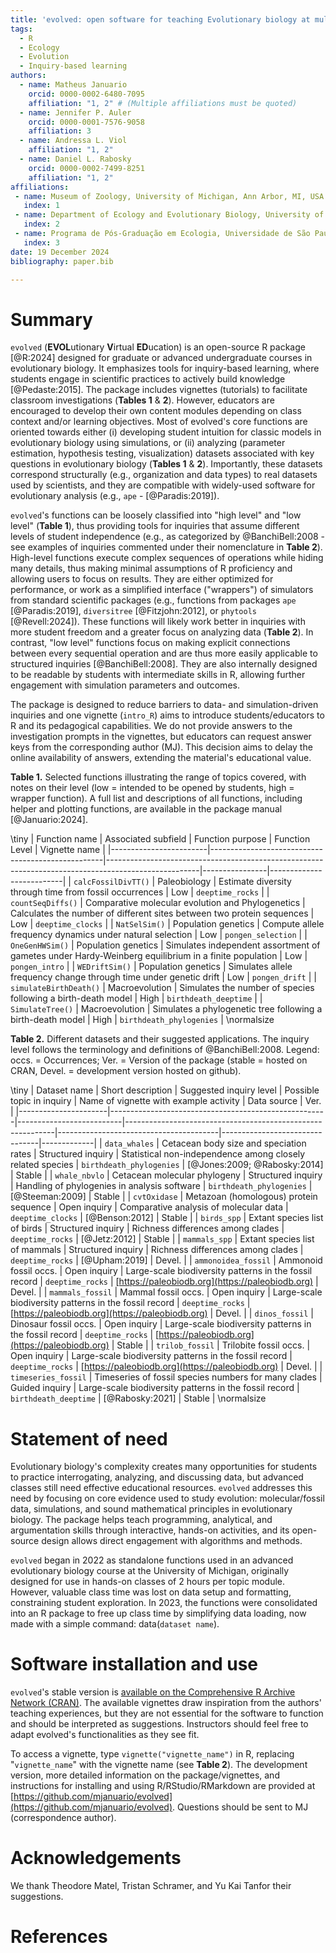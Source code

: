 ```yaml
---
title: 'evolved: open software for teaching Evolutionary biology at multiple scales through virtual inquiries'
tags:
  - R
  - Ecology
  - Evolution
  - Inquiry-based learning
authors:
  - name: Matheus Januario
    orcid: 0000-0002-6480-7095
    affiliation: "1, 2" # (Multiple affiliations must be quoted)
  - name: Jennifer P. Auler
    orcid: 0000-0001-7576-9058
    affiliation: 3
  - name: Andressa L. Viol
    affiliation: "1, 2"
  - name: Daniel L. Rabosky
    orcid: 0000-0002-7499-8251
    affiliation: "1, 2"
affiliations:
 - name: Museum of Zoology, University of Michigan, Ann Arbor, MI, USA 
   index: 1
 - name: Department of Ecology and Evolutionary Biology, University of Michigan, Ann Arbor, MI, USA 
   index: 2
 - name: Programa de Pós-Graduação em Ecologia, Universidade de São Paulo, Rua do Matão, 321, Travessa 14, São Paulo, SP, Brazil
   index: 3
date: 19 December 2024
bibliography: paper.bib

---
```


# Summary

  `evolved` (**EVOL**utionary **V**irtual **ED**ucation) is an open-source R 
  package [@R:2024] designed for graduate or advanced undergraduate courses in 
  evolutionary biology. It emphasizes tools for inquiry-based learning, where 
  students engage in scientific practices to actively build knowledge
  [@Pedaste:2015]. The package includes vignettes (tutorials) to facilitate 
  classroom investigations (**Tables 1** & **2**). However, educators are encouraged 
  to develop their own content modules depending on class context and/or learning 
  objectives. Most of evolved's core functions are oriented towards either (i) 
  developing student intuition for classic models in evolutionary biology 
  using simulations, or (ii) analyzing (parameter estimation, hypothesis 
  testing, visualization) datasets associated with key questions in 
  evolutionary biology (**Tables 1** & **2**).  Importantly, these datasets correspond 
  structurally (e.g., organization and data types) to real datasets used by 
  scientists, and they are compatible with widely-used software for evolutionary 
  analysis (e.g., `ape` - [@Paradis:2019]). 

  `evolved`'s functions can be loosely classified into "high level" and "low level"
  (**Table 1**), thus providing tools for inquiries that assume different levels 
  of student independence (e.g., as categorized by @BanchiBell:2008 - see examples 
  of inquiries commented under their nomenclature in **Table 2**). High-level functions 
  execute complex sequences of operations while hiding many details, thus making 
  minimal assumptions of R proficiency and allowing users to focus on results. 
  They are either optimized for performance, or work as a simplified interface 
  ("wrappers") of simulators from standard scientific packages (e.g., functions 
  from packages `ape` [@Paradis:2019], `diversitree` [@Fitzjohn:2012], or 
  `phytools` [@Revell:2024]). These functions will likely work better in inquiries 
  with more student freedom and a greater focus on analyzing data (**Table 2**). In 
  contrast, "low level" functions focus on making explicit connections between 
  every sequential operation and are thus more easily applicable to structured 
  inquiries [@BanchiBell:2008]. They are also internally designed to be readable 
  by students with intermediate skills in R, allowing further engagement with 
  simulation parameters and outcomes.

  The package is designed to reduce barriers to data- and simulation-driven inquiries 
  and one vignette (`intro_R`) aims to introduce students/educators to R and its 
  pedagogical capabilities. We do not provide answers to the investigation prompts 
  in the vignettes, but educators can request answer keys from the corresponding 
  author (MJ). This decision aims to delay the online availability of answers, 
  extending the material's educational value.

**Table 1.** Selected functions illustrating the range of topics covered, with notes on their level (low = intended to be opened by students, high = wrapper function). A full list and descriptions of all functions, including helper and plotting functions, are available in the package manual [@Januario:2024]. 

\tiny
| Function name          | Associated subfield                               | Function purpose                                                                                    | Function Level | Vignette name            |
|------------------------|---------------------------------------------------|-----------------------------------------------------------------------------------------------------|----------------|--------------------------|
| `calcFossilDivTT()`    | Paleobiology                                      | Estimate diversity through time from fossil occurrences                                             | Low            | `deeptime_rocks`         |
| `countSeqDiffs()`      | Comparative molecular evolution and Phylogenetics | Calculates the number of different sites between two protein sequences                              | Low            | `deeptime_clocks`        |
| `NatSelSim()`          | Population genetics                               | Compute allele frequency dynamics under natural selection                                           | Low            | `pongen_selection`       |
| `OneGenHWSim()`        | Population genetics                               | Simulates independent assortment of gametes under Hardy-Weinberg equilibrium in a finite population | Low            | `pongen_intro`           |
| `WEDriftSim()`         | Population genetics                               | Simulates allele frequency change through time under genetic drift                                  | Low            | `pongen_drift`           |
| `simulateBirthDeath()` | Macroevolution                                    | Simulates the number of species following a birth-death model                                       | High           | `birthdeath_deeptime`    |
| `SimulateTree()`       | Macroevolution                                    | Simulates a phylogenetic tree following a birth-death model                                         | High           | `birthdeath_phylogenies` |
\normalsize

**Table 2.** Different datasets and their suggested applications. The inquiry level follows the terminology and definitions of @BanchiBell:2008. Legend: occs. = Occurrences; Ver. = Version of the package (stable = hosted on CRAN, Devel. = development version hosted on github).

\tiny
| Dataset name         | Short description                                    | Suggested inquiry level  | Possible topic in inquiry                                  | Name of vignette with example activity | Data source                    |   Ver.      | 
|----------------------|------------------------------------------------------|--------------------------|------------------------------------------------------------|----------------------------------------|--------------------------------|-------------|
| `data_whales`        | Cetacean body size and speciation rates              | Structured inquiry       | Statistical non-independence among closely related species | `birthdeath_phylogenies`               | [@Jones:2009; @Rabosky:2014]   |    Stable   |
| `whale_nbvlo`        | Cetacean molecular phylogeny                         | Structured inquiry       | Handling of phylogenies in analysis software               | `birthdeath_phylogenies`               | [@Steeman:2009]                |    Stable   |
| `cvtOxidase`         | Metazoan (homologous) protein sequence               | Open inquiry             | Comparative analysis of molecular data                     | `deeptime_clocks`                      | [@Benson:2012]                 |    Stable   |
| `birds_spp`          | Extant species list of birds                         | Structured inquiry       | Richness differences among clades                          | `deeptime_rocks`                       | [@Jetz:2012]                   |    Stable   |
| `mammals_spp`        | Extant species list of mammals                       | Structured inquiry       | Richness differences among clades                          | `deeptime_rocks`                       | [@Upham:2019]                  |   Devel.    |
| `ammonoidea_fossil`  | Ammonoid fossil occs.                                | Open inquiry             | Large-scale biodiversity patterns in the fossil record     | `deeptime_rocks`                       | [https://paleobiodb.org](https://paleobiodb.org) |   Devel.    |
| `mammals_fossil`     | Mammal fossil occs.                                  | Open inquiry             | Large-scale biodiversity patterns in the fossil record     | `deeptime_rocks`                       | [https://paleobiodb.org](https://paleobiodb.org) |   Devel.    |
| `dinos_fossil`       | Dinosaur fossil occs.                                | Open inquiry             | Large-scale biodiversity patterns in the fossil record     | `deeptime_rocks`                       | [https://paleobiodb.org](https://paleobiodb.org) |    Stable   |
| `trilob_fossil`      | Trilobite fossil occs.                               | Open inquiry             | Large-scale biodiversity patterns in the fossil record     | `deeptime_rocks`                       | [https://paleobiodb.org](https://paleobiodb.org) |   Devel.    |
| `timeseries_fossil`  | Timeseries of fossil species numbers for many clades | Guided inquiry           | Large-scale biodiversity patterns in the fossil record     | `birthdeath_deeptime`                  | [@Rabosky:2021] |    Stable   |
\normalsize

# Statement of need

Evolutionary biology's complexity creates many opportunities for students to 
practice interrogating, analyzing, and discussing data, but advanced classes 
still need effective educational resources. `evolved` addresses this need by 
focusing on core evidence used to study evolution: molecular/fossil data, 
simulations, and sound mathematical principles in evolutionary biology. The 
package helps teach programming, analytical, and argumentation skills through 
interactive, hands-on activities, and its open-source design allows direct 
engagement with algorithms and methods.

`evolved` began in 2022 as standalone functions used in an advanced evolutionary 
biology course at the University of Michigan, originally designed for use in 
hands-on classes of 2 hours per topic module. However, valuable class time 
was lost on data setup and formatting, constraining student exploration. In 
2023, the functions were consolidated into an R package to free up class 
time by simplifying data loading, now made with a simple 
command: data(`dataset name`). 

# Software installation and use

`evolved`'s stable version is [available on the Comprehensive R Archive Network (CRAN)](https://cran.r-project.org/web/packages/evolved/index.html).
The available vignettes draw inspiration from the authors' teaching experiences, 
but they are not essential for the software to function and should be 
interpreted as suggestions. Instructors should feel free to adapt evolved's 
functionalities as they see fit. 

To access a vignette, type `vignette("vignette_name")` 
in R, replacing "`vignette_name`" with the vignette name (see **Table 2**). 
The development version, more detailed information on the package/vignettes, and instructions for 
installing and using R/RStudio/RMarkdown are provided at 
[https://github.com/mjanuario/evolved](https://github.com/mjanuario/evolved). Questions should be sent to 
MJ (correspondence author).

# Acknowledgements

We thank Theodore Matel, Tristan Schramer, and Yu Kai Tanfor their suggestions.

# References

